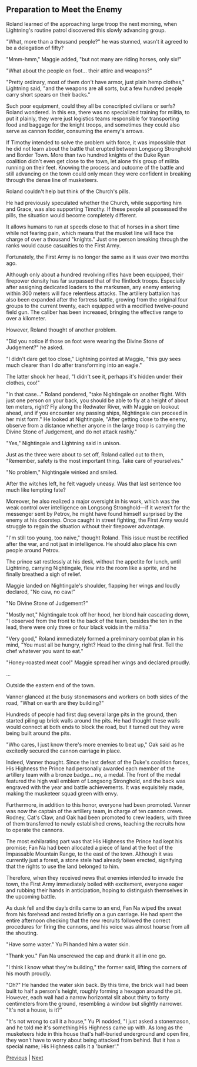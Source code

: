 ## Preparation to Meet the Enemy
Roland learned of the approaching large troop the next morning, when Lightning's routine patrol discovered this slowly advancing group.

"What, more than a thousand people?" he was stunned, wasn't it agreed to be a delegation of fifty?

"Mmm-hmm," Maggie added, "but not many are riding horses, only six!"

"What about the people on foot... their attire and weapons?"

"Pretty ordinary, most of them don't have armor, just plain hemp clothes," Lightning said, "and the weapons are all sorts, but a few hundred people carry short spears on their backs."

Such poor equipment, could they all be conscripted civilians or serfs? Roland wondered. In this era, there was no specialized training for militia, to put it plainly, they were just logistics teams responsible for transporting food and baggage for the knight troops, and sometimes they could also serve as cannon fodder, consuming the enemy's arrows.

If Timothy intended to solve the problem with force, it was impossible that he did not learn about the battle that erupted between Longsong Stronghold and Border Town. More than two hundred knights of the Duke Ryan coalition didn't even get close to the town, let alone this group of militia running on their feet. Knowing the process and outcome of the battle and still advancing on the town could only mean they were confident in breaking through the dense line of musketeers.

Roland couldn't help but think of the Church's pills.

He had previously speculated whether the Church, while supporting him and Grace, was also supporting Timothy. If these people all possessed the pills, the situation would become completely different.



It allows humans to run at speeds close to that of horses in a short time while not fearing pain, which means that the musket line will face the charge of over a thousand "knights." Just one person breaking through the ranks would cause casualties to the First Army.

Fortunately, the First Army is no longer the same as it was over two months ago.

Although only about a hundred revolving rifles have been equipped, their firepower density has far surpassed that of the flintlock troops. Especially after assigning dedicated loaders to the marksmen, any enemy entering within 300 meters will face relentless attacks. The artillery battalion has also been expanded after the fortress battle, growing from the original four groups to the current twenty, each equipped with a modified twelve-pound field gun. The caliber has been increased, bringing the effective range to over a kilometer.

However, Roland thought of another problem.

"Did you notice if those on foot were wearing the Divine Stone of Judgement?" he asked.

"I didn't dare get too close," Lightning pointed at Maggie, "this guy sees much clearer than I do after transforming into an eagle."

The latter shook her head, "I didn't see it, perhaps it's hidden under their clothes, coo!"

"In that case..." Roland pondered, "take Nightingale on another flight. With just one person on your back, you should be able to fly at a height of about ten meters, right? Fly along the Redwater River, with Maggie on lookout ahead, and if you encounter any passing ships, Nightingale can proceed in her mist form." He looked at Nightingale, "After getting close to the enemy, observe from a distance whether anyone in the large troop is carrying the Divine Stone of Judgement, and do not attack rashly."

"Yes," Nightingale and Lightning said in unison.



Just as the three were about to set off, Roland called out to them, "Remember, safety is the most important thing. Take care of yourselves."

"No problem," Nightingale winked and smiled.

After the witches left, he felt vaguely uneasy. Was that last sentence too much like tempting fate?

Moreover, he also realized a major oversight in his work, which was the weak control over intelligence on Longsong Stronghold—if it weren't for the messenger sent by Petrov, he might have found himself surprised by the enemy at his doorstep. Once caught in street fighting, the First Army would struggle to regain the situation without their firepower advantage.

"I'm still too young, too naive," thought Roland. This issue must be rectified after the war, and not just in intelligence. He should also place his own people around Petrov.

The prince sat restlessly at his desk, without the appetite for lunch, until Lightning, carrying Nightingale, flew into the room like a sprite, and he finally breathed a sigh of relief.

Maggie landed on Nightingale's shoulder, flapping her wings and loudly declared, "No caw, no caw!"

"No Divine Stone of Judgement?"

"Mostly not," Nightingale took off her hood, her blond hair cascading down, "I observed from the front to the back of the team, besides the ten in the lead, there were only three or four black voids in the militia."



"Very good," Roland immediately formed a preliminary combat plan in his mind, "You must all be hungry, right? Head to the dining hall first. Tell the chef whatever you want to eat."

"Honey-roasted meat coo!" Maggie spread her wings and declared proudly.

...

Outside the eastern end of the town.

Vanner glanced at the busy stonemasons and workers on both sides of the road, "What on earth are they building?"

Hundreds of people had first dug several large pits in the ground, then started piling up brick walls around the pits. He had thought these walls would connect at both ends to block the road, but it turned out they were being built around the pits.

"Who cares, I just know there's more enemies to beat up," Oak said as he excitedly secured the cannon carriage in place.

Indeed, Vanner thought. Since the last defeat of the Duke's coalition forces, His Highness the Prince had personally awarded each member of the artillery team with a bronze badge... no, a medal. The front of the medal featured the high wall emblem of Longsong Stronghold, and the back was engraved with the year and battle achievements. It was exquisitely made, making the musketeer squad green with envy.

Furthermore, in addition to this honor, everyone had been promoted. Vanner was now the captain of the artillery team, in charge of ten cannon crews. Rodney, Cat's Claw, and Oak had been promoted to crew leaders, with three of them transferred to newly established crews, teaching the recruits how to operate the cannons.



The most exhilarating part was that His Highness the Prince had kept his promise; Fan Na had been allocated a piece of land at the foot of the Impassable Mountain Range, to the east of the town. Although it was currently just a forest, a stone stele had already been erected, signifying that the rights to use the land belonged to him.



Therefore, when they received news that enemies intended to invade the town, the First Army immediately boiled with excitement, everyone eager and rubbing their hands in anticipation, hoping to distinguish themselves in the upcoming battle.



As dusk fell and the day’s drills came to an end, Fan Na wiped the sweat from his forehead and rested briefly on a gun carriage. He had spent the entire afternoon checking that the new recruits followed the correct procedures for firing the cannons, and his voice was almost hoarse from all the shouting.



"Have some water." Yu Pi handed him a water skin.



"Thank you." Fan Na unscrewed the cap and drank it all in one go.



"I think I know what they're building," the former said, lifting the corners of his mouth proudly.



"Oh?" He handed the water skin back. By this time, the brick wall had been built to half a person's height, roughly forming a hexagon around the pit. However, each wall had a narrow horizontal slit about thirty to forty centimeters from the ground, resembling a window but slightly narrower. "It's not a house, is it?"



"It's not wrong to call it a house," Yu Pi nodded, "I just asked a stonemason, and he told me it's something His Highness came up with. As long as the musketeers hide in this house that's half-buried underground and open fire, they won't have to worry about being attacked from behind. But it has a special name; His Highness calls it a 'bunker'."





[Previous](CH0196.md) | [Next](CH0198.md)
